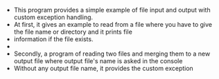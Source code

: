  * This program provides a simple example of file input and output with custom exception handling.
 * At first, it gives an example to read from a file where you have to give the file name or directory and it prints file 
 * information if the file exists.
 *  
 * Secondly, a program of reading two files and merging them to a new output file where output file's name is asked in the console
 * Without any output file name, it provides the custom exception
